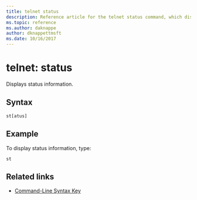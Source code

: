 ```yaml
---
title: telnet status
description: Reference article for the telnet status command, which displays status information.
ms.topic: reference
ms.author: daknappe
author: dknappettmsft
ms.date: 10/16/2017
---
```



# telnet: status



Displays status information.

## Syntax

```
st[atus]
```

## Example

To display status information, type:

```
st
```

## Related links

- [Command-Line Syntax Key](command-line-syntax-key.md)
